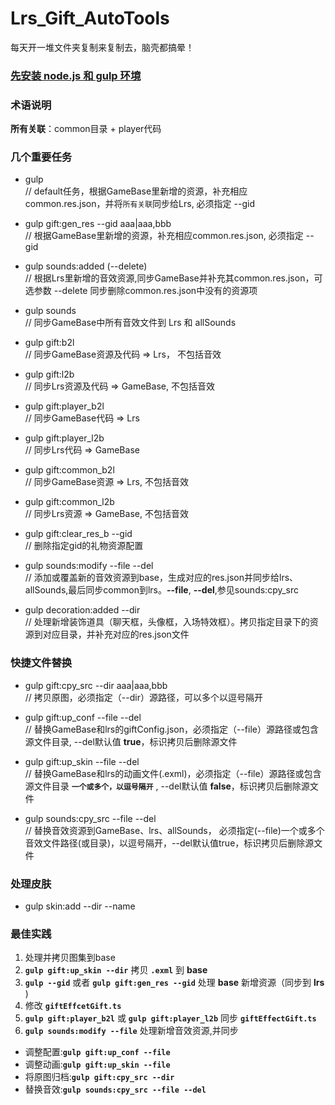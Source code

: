# Lrs_Gift_AutoTools
  每天开一堆文件夹复制来复制去，脑壳都搞晕！

### [先安装 node.js 和 gulp 环境](https://gulpjs.com/)

### 术语说明
  **所有关联**：common目录 + player代码

### 几个重要任务
  *  gulp                    
  // default任务，根据GameBase里新增的资源，补充相应common.res.json，并将`所有关联`同步给Lrs, 必须指定 --gid
  
  *  gulp gift:gen_res --gid aaa|aaa,bbb    
  // 根据GameBase里新增的资源，补充相应common.res.json, 必须指定 --gid
  
  *  gulp sounds:added (--delete)           
  // 根据Lrs里新增的音效资源,同步GameBase并补充其common.res.json，可选参数 --delete 同步删除common.res.json中没有的资源项
  
  *  gulp sounds                
  // 同步GameBase中所有音效文件到 Lrs 和 allSounds
  
  *  gulp gift:b2l              
  // 同步GameBase资源及代码 => Lrs， 不包括音效
  
  *  gulp gift:l2b              
  // 同步Lrs资源及代码 => GameBase, 不包括音效
  
  *  gulp gift:player_b2l       
  // 同步GameBase代码 => Lrs
  
  *  gulp gift:player_l2b       
  // 同步Lrs代码 => GameBase
  
  *  gulp gift:common_b2l       
  // 同步GameBase资源 => Lrs, 不包括音效
  
  *  gulp gift:common_l2b      
  // 同步Lrs资源 => GameBase, 不包括音效   

  * gulp gift:clear_res_b --gid   
  // 删除指定gid的礼物资源配置

  * gulp sounds:modify --file --del   
  // 添加或覆盖新的音效资源到base，生成对应的res.json并同步给lrs、allSounds,最后同步common到lrs。__--file__, __--del__,参见sounds:cpy_src   
  
  * gulp decoration:added --dir   
  // 处理新增装饰道具（聊天框，头像框，入场特效框）。拷贝指定目录下的资源到对应目录，并补充对应的res.json文件   
  
 ### 快捷文件替换
  *  gulp gift:cpy_src --dir aaa|aaa,bbb      
  // 拷贝原图，必须指定（--dir）源路径，可以多个以逗号隔开
  
  * gulp gift:up_conf --file --del                
  // 替换GameBase和lrs的giftConfig.json，必须指定（--file）源路径或包含源文件目录, --del默认值 __true__，标识拷贝后删除源文件
  
  * gulp gift:up_skin --file --del                
  // 替换GameBase和lrs的动画文件(.exml)，必须指定（--file）源路径或包含源文件目录 __`一个或多个，以逗号隔开`__ , --del默认值 __false__，标识拷贝后删除源文件

  * gulp sounds:cpy_src --file --del    
  // 替换音效资源到GameBase、lrs、allSounds， 必须指定(--file)一个或多个音效文件路径(或目录)，以逗号隔开，--del默认值true，标识拷贝后删除源文件

### 处理皮肤
  * gulp skin:add --dir --name

### 最佳实践
  1. 处理并拷贝图集到base    
  2. __`gulp gift:up_skin --dir`__  拷贝 __`.exml`__ 到 __base__   
  3. __`gulp --gid`__ 或者 __`gulp gift:gen_res --gid`__ 处理 __base__ 新增资源（同步到 __lrs__ )    
  4. 修改 __`giftEffcetGift.ts`__   
  5. __`gulp gift:player_b2l`__ 或 __`gulp gift:player_l2b`__  同步 __`giftEffectGift.ts`__    
  6. __`gulp sounds:modify --file`__ 处理新增音效资源,并同步    

  * 调整配置:__`gulp gift:up_conf --file`__
  * 调整动画:__`gulp gift:up_skin --file`__
  * 将原图归档:__`gulp gift:cpy_src --dir`__   
  * 替换音效:__`gulp sounds:cpy_src --file --del`__
